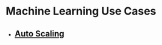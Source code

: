 # Machine Learning Use Cases

* ## [Auto Scaling](https://github.com/Openet-Labs/machine-learning/tree/master/auto-scaling)
